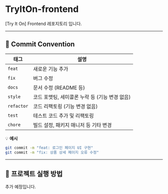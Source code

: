 # TryItOn-frontend

[Try It On] Frontend 레포지토리 입니다.

---

## 🎯 Commit Convention

| 태그       | 설명                                           |
| ---------- | ---------------------------------------------- |
| `feat`     | 새로운 기능 추가                               |
| `fix`      | 버그 수정                                      |
| `docs`     | 문서 수정 (README 등)                          |
| `style`    | 코드 포맷팅, 세미콜론 누락 등 (기능 변경 없음) |
| `refactor` | 코드 리팩토링 (기능 변경 없음)                 |
| `test`     | 테스트 코드 추가 및 리팩토링                   |
| `chore`    | 빌드 설정, 패키지 매니저 등 기타 변경          |

💡 **예시**

```bash
git commit -m "feat: 로그인 페이지 UI 구현"
git commit -m "fix: 상품 상세 페이지 오류 수정"
```

---

## 🚀 프로젝트 실행 방법

추가 예정입니다.
